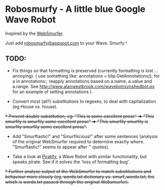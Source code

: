 Robosmurfy - A little blue Google Wave Robot
============================================

Inspired by the <a href="http://websmurfer.devnull.net/">WebSmurfer</a>.

Just add robosmurfy@appspot.com to your Wave. Smurfy !

TODO:
---------------------
* Fix things so that formatting is preserved (currently formatting is lost ... annoying). ( use something like: annotations = blip.GetAnnotations(); for a in annotations:; reapply annotations based on a.name, a.value and a.range. See http://www.alanwestbrook.com/wavebot/synshedbot.py for an example of setting annotations ).

* Convert most (all?) substitutions to regexes, to deal with capitalization (eg House vs. house).

<del>* Prevent double substitution, eg: "This is some excellent prose" => "This smurfily is smurfily some excellent prose" => "This smurfily smurfily is smurfily smurfily some excellent prose".</del>

* Add "Smurftastic!" and "Smurfilicious!" after some sentences (analysis of the original WebSmurfer required to determine exactly where. "Smurftastic!" seems to appear after '' quotes).

* Take a look at <a href="http://wave-samples-gallery.appspot.com/about_app?app_id=18014">Piratify</a>, a Wave Robot with similar functionality, but speaks pirate. See if it solves the 'loss of formatting bug'.

<del>* Further analyse output of the WebSmurfer to match subsititutions and behaviour more closely (eg, words.txt dictionary vs. smurf_words.txt, the which is words.txt passed through the original Websmurfer).</del>
